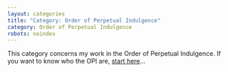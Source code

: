 ```yaml
---
layout: categories
title: "Category: Order of Perpetual Indulgence"
category: Order of Perpetual Indulgence
robots: noindex
---
```

This category concerns my work in the Order of Perpetual Indulgence. If you want to know who the OPI are, [start here]({{"/2019/06/21/a-quick-primer-on-the-order-of-perpetual-indulgence.html"|relative_url}})...
